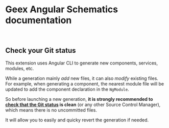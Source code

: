# Geex Angular Schematics documentation

<br>

## Check your Git status

This extension uses Angular CLI to generate new components, services, modules, etc.

While a generation mainly *add* new files, it can also *modify* existing files. For example, when generating a component, the nearest module file will be updated to add the component declaration in the `NgModule`.

So before launching a new generation, **it is strongly recommended to [check that the Git status](command:workbench.view.scm) is clean** (or any other Source Control Manager), which means there is no uncommitted files.

It will allow you to easily and quicky revert the generation if needed.

<br>
